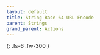 ```yaml
---
layout: default
title: String Base 64 URL Encode
parent: Strings
grand_parent: Actions
---
```

{: .fs-6 .fw-300 }
